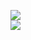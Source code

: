 [![](https://img.shields.io/badge/Made%20With-Github%20Spray-lightgrey.svg?style=for-the-badge&logo=github)](https://github.com/Annihil/github-spray#9388)  
[![](https://i.imgur.com/2DrTn0Z.gif)](https://github.com/Annihil/github-spray)